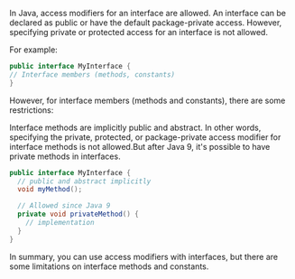 In Java, access modifiers for an interface are allowed.
An interface can be declared as public or have the default package-private access. However, specifying private or protected access for an interface is not allowed.

For example:

```java
public interface MyInterface {
// Interface members (methods, constants)
}
```

However, for interface members (methods and constants), there are some restrictions:

Interface methods are implicitly public and abstract. In other words, specifying the private, protected, or package-private access modifier for interface methods is not allowed.But after Java 9, it's possible to have private methods in interfaces.

```java
public interface MyInterface {
  // public and abstract implicitly
  void myMethod();

  // Allowed since Java 9
  private void privateMethod() {
    // implementation
  }
}
```

In summary, you can use access modifiers with interfaces, but there are some limitations on interface methods and constants.

